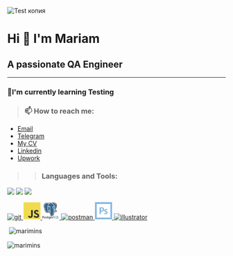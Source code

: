![Test копия](https://user-images.githubusercontent.com/64779806/213526706-148330df-f2a9-4e9b-acb1-a934440f0bfc.png)



# Hi 👋 I'm Mariam
## A passionate QA Engineer
___
### 🌱I'm currently learning Testing

> ### 📫 How to reach me: 

  + [Email](<mailto:marimins87@gmail.com>)
  + [Telegram](https://t.me/+34679439202)
  + [My CV]([https://drive.google.com/file/d/1kYz1G4TA0-liVRSPZbi0N4juRuKVzFyz/view?usp=share_link](https://drive.google.com/file/d/1JyZoFYGm6Spd43yOb3i-MAGAAd4NBvD_/view?usp=sharing))
  + [Linkedin](https://www.linkedin.com/in/mariam-minasyan-484224229?lipi=urn%3Ali%3Apage%3Ad_flagship3_profile_view_base_contact_details%3BJXPssh7gRjekE6lHaVP4LQ%3D%3D)
  + [Upwork](https://www.upwork.com/freelancers/~01a6074425f472cbb9?viewMode=1)

>> ### **Languages and Tools:**

<img src="https://img.shields.io/badge/Jira-white?style=for-the-badge&logo=Jira&logoColor=blue"/> <img src="https://img.shields.io/badge/Jmeter-white?style=for-the-badge&logo=Apache JMeter&logoColor=black"/> <img src="https://img.shields.io/badge/Github-white?style=for-the-badge&logo=Github&logoColor=black"/> 

<p align="left"> <a href="https://git-scm.com/" target="_blank" rel="noreferrer"> <img src="https://www.vectorlogo.zone/logos/git-scm/git-scm-icon.svg" alt="git" width="40" height="40"/> </a> <a href="https://developer.mozilla.org/en-US/docs/Web/JavaScript" target="_blank" rel="noreferrer"> <img src="https://raw.githubusercontent.com/devicons/devicon/master/icons/javascript/javascript-original.svg" alt="javascript" width="40" height="40"/> </a> <a href="https://www.mysql.com/" target="_blank" rel="noreferrer"> </a> <a href="https://www.postgresql.org" target="_blank" rel="noreferrer"> <img src="https://raw.githubusercontent.com/devicons/devicon/master/icons/postgresql/postgresql-original-wordmark.svg" alt="postgresql" width="40" height="40"/> </a> <a href="https://postman.com" target="_blank" rel="noreferrer"> <img src="https://www.vectorlogo.zone/logos/getpostman/getpostman-icon.svg" alt="postman" width="40" height="40"/> </a> <a href="https://www.photoshop.com/en" target="_blank" rel="noreferrer"> <img src="https://raw.githubusercontent.com/devicons/devicon/master/icons/photoshop/photoshop-line.svg" alt="photoshop" width="40" height="40"/> </a>  <a href="https://www.adobe.com/in/products/illustrator.html" target="_blank" rel="noreferrer"> <img src="https://www.vectorlogo.zone/logos/adobe_illustrator/adobe_illustrator-icon.svg" alt="illustrator" width="40" height="40"/> </a>  </p>


<p>&nbsp;<img align="center" src="https://github-readme-stats.vercel.app/api?username=marimins&show_icons=true&locale=en" alt="marimins" /></p>

<p><img align="center" src="https://github-readme-streak-stats.herokuapp.com/?user=marimins&" alt="marimins" /></p>

